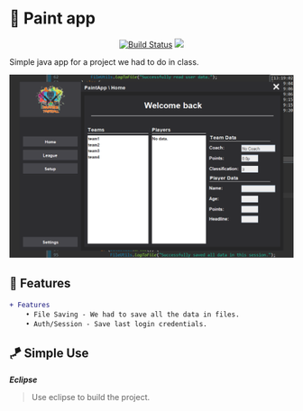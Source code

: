 # 🌳 Paint app

<div align="center">

[![Build Status](https://github.com/ITSXNOOBX/paint-app/workflows/build/badge.svg?branch=main)](https://github.com/IMXNOOBX/FuFuClient/actions) <img src="https://img.shields.io/badge/java-1.2.0-green.svg?style=flat&logo=github">

</div>

Simple java app for a project we had to do in class.

<img src=".github/1.2.0.png">

## 🔺 Features

```diff
+ Features 
	• File Saving - We had to save all the data in files. 
	• Auth/Session - Save last login credentials.
```

## 🪁 Simple Use

***Eclipse***

> Use eclipse to build the project.